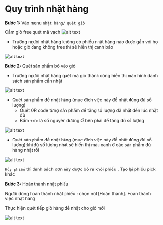 # Quy trình nhặt hàng 

**Bước 1:** Vào menu ```nhặt hàng/ quét giỏ```

Cầm giỏ free quét mã vạch
![alt text](./kv/1.png)

+ Trường người nhặt hàng không có phiếu nhặt hàng nào được gắn với họ hoặc giỏ đang không free thì sẽ hiển thị cảnh báo

![alt text](./kv/2.png)

**Bước 2:** Quét sản phẩm bỏ vào giỏ
+ Trường người nhặt hàng quét mã giỏ thành công hiển thị màn hình danh sách sản phẩm cần nhặt

![alt text](./kv/3.png)

+ Quét sản phẩm để nhặt hàng (mục đích việc này để nhặt đúng đủ số lượng)
    + Quét QR code từng sản phẩm để tăng số lượng đã nhặt đến lúc nhặt đủ
    + Bấm ```+n```n: là số nguyên dương.Ở bên phải để tăng đủ số lượng 

![alt text](./kv/4.png)

+  Quét sản phẩm để nhặt hàng (mục đích việc này để nhặt đúng đủ số lượng):khi đủ số lượng nhặt sẽ hiển thị màu xanh ở các sản phẩm đủ hàng nhặt rồi

![alt text](./kv/5.png)

```Hủy phiếu``` thì danh sách đơn này được bỏ ra khỏi phiếu . Tạo lại phiếu pick khác

**Bước 3:** Hoàn thành nhặt phiếu

Người dùng hoàn thành nhặt phiếu : chọn nút [Hoàn thành]. Hoàn thành việc nhặt hàng

Thực hiện quét tiếp giỏ hàng để nhặt cho giỏ mới

![alt text](./khovan/6.png)
